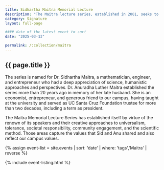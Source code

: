 ```yaml
---
title: Sidhartha Maitra Memorial Lecture
description: "The Maitra lecture series, established in 2001, seeks to enrich the intellectual life of UC Santa Cruz and the Santa Cruz community."
category: Signature
layout: full-page

#### date of the latest event to sort
date: "2025-03-13"

permalink: /:collection/maitra
---
```


<section id="main-content">
<div class="grid-container large">
<section class="heading content-centered">
<h2 class="underline">{{ page.title }}</h2>
<p>The series is named for Dr. Sidhartha Maitra, a mathematician, engineer, and entrepreneur who had a deep appreciation of science, humanistic approaches and perspectives. Dr. Anuradha Luther Maitra established the series more than 20 years ago in memory of her late husband. She is an economist, entrepreneur, and generous friend to our campus, having taught at the university and served as UC Santa Cruz Foundation trustee for more than two decades, including a term as president.</p> 

<p>The Maitra Memorial Lecture Series has established itself by virtue of the renown of its speakers and their creative approaches to universalism, tolerance, societal responsibility, community engagement, and the scientific method. Those areas capture the values that Sid and Anu shared and also reflect our campus values.</p>
</section>





<div class="events-card-list fade-out-siblings">
{% assign event-list = site.events | sort: 'date' | where: 'tags','Maitra' | reverse %}

{% include event-listing.html %}
